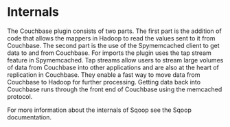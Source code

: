 # Internals

The Couchbase plugin consists of two parts. The first part is the addition of
code that allows the mappers in Hadoop to read the values sent to it from
Couchbase. The second part is the use of the Spymemcached client to get data to
and from Couchbase. For imports the plugin uses the tap stream feature in
Spymemcached. Tap streams allow users to stream large volumes of data from
Couchbase into other applications and are also at the heart of replication in
Couchbase. They enable a fast way to move data from Couchbase to Hadoop for
further processing. Getting data back into Couchbase runs through the front end
of Couchbase using the memcached protocol.

For more information about the internals of Sqoop see the Sqoop documentation.

<a id="licenses"></a>
